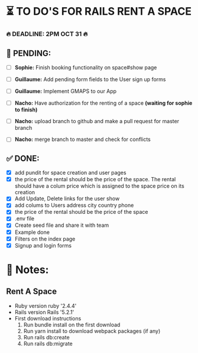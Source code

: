 
# ⏳ TO DO'S FOR RAILS RENT A SPACE 

### 🔥 DEADLINE: 2PM OCT 31 🔥

## 🚨 PENDING:

* [ ] **Sophie:** Finish booking functionality on space#show page
* [ ] **Guillaume:** Add pending form fields to the User sign up forms
* [ ] **Guillaume:** Implement GMAPS to our App
* [ ] **Nacho:** Have authorization for the renting of a space **(waiting for sophie to finish)**
* [ ] **Nacho:** upload branch to github and make a pull request for master branch
* [ ] **Nacho:** merge branch to master and check for conflicts


## ✅ DONE:

* [X] add pundit for space creation and user pages
* [X] the price of the rental should be the price of the space. The rental should have a colum price which is assigned to the space price on its creation
* [X] Add Update, Delete links for the user show 
* [X] add colums to Users address city country phone 
* [X] the price of the rental should be the price of the space
* [X] .env file
* [X] Create seed file and share it with team
* [X] Example done
* [X] Filters on the index page
* [X] Signup and login forms

# 📝 Notes:

## Rent A Space

* Ruby version 
  ruby '2.4.4'
* Rails version
  Rails '5.2.1'
* First download instructions
  1. Run bundle install on the first download
  2. Run yarn install to download webpack packages (if any)
  3. Run rails db:create
  4. Run rails db:migrate
